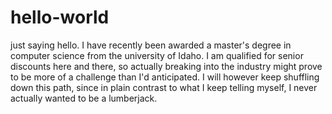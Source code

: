 # hello-world
just saying hello.
I have recently been awarded a master's degree in computer science from the university of Idaho. I am qualified for senior discounts here and there, so actually breaking into the industry might prove to be more of a challenge than I'd anticipated. I will however keep shuffling down this path, since in plain contrast to what I keep telling myself, I never actually wanted to be a lumberjack.
